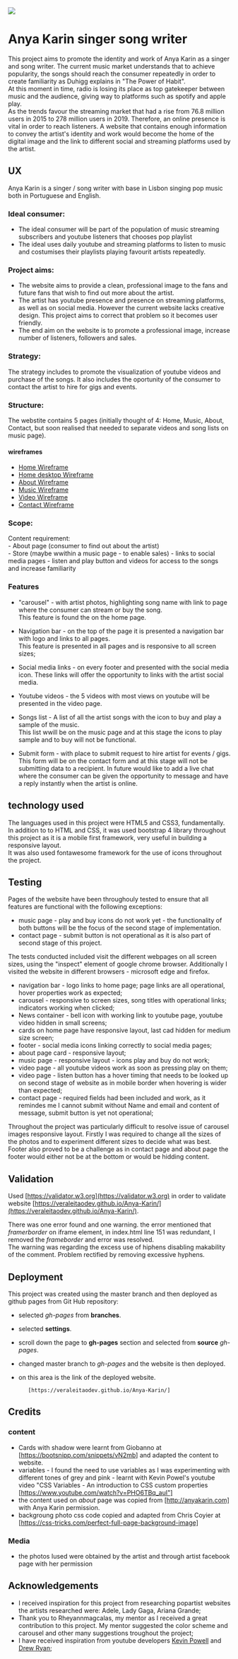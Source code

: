 <img src="assets/images/logo.jpg" style="margin: 0;">

# Anya Karin singer song writer

This project aims to promote the identity and work of Anya Karin as a singer and song writer. The current music market understands that to achieve popularity, the songs should reach the consumer repeatedly in order to create familiarity as Duhigg explains in "The Power of Habit".  
At this moment in time, radio is losing its place as top gatekeeper between music and the audience, giving way to platforms such as spotify and apple play.  
As the trends favour the streaming market that had a rise from 76.8 million users in 2015 to 278 million users in 2019. Therefore, an online presence is vital in order to reach listeners. A website that contains enough information to convey the artist's identity and work would become the home of the digital image and the link to different social and streaming platforms used by the artist.</p>


## UX

Anya Karin is a singer / song writer with base in Lisbon singing pop music both in Portuguese and English.

### Ideal consumer:
  * The ideal consumer will be part of the population of music streaming subscribers and youtube listeners that chooses pop playlist
  * The ideal uses daily youtube and streaming platforms to listen to music and costumises their playlists playing favourit artists repeatedly.   

 ### Project aims: 
  * The website aims to provide a clean, professional image to the fans and future fans that wish to find out more about the artist.  
  * The artist has youtube presence and presence on streaming platforms, as well as on social media. However the current website lacks creative design. This project aims to correct that problem so it becomes user friendly.
  * The end aim on the website is to promote a professional image, increase number of listeners, followers and sales.

 ### Strategy:  
  The strategy includes to promote the visualization of youtube videos and purchase of the songs. It also includes the oportunity of the consumer to contact the artist to hire for gigs and events.

### Structure:  
  The webstite contains 5 pages (initially thought of 4: Home, Music, About, Contact, but soon realised that needed to separate videos and song lists on music page).
   
   #### wireframes
  * [Home Wireframe](/assets/images/Wireframes/1.homepage.jpg)
  * [Home desktop Wireframe](/assets/images/Wireframes/2.homepage.desktop.jpg)
  * [About Wireframe](/assets/images/Wireframes/4.aboutpage.jpg)
  * [Music Wireframe](/assets/images/Wireframes/6.musicpage.jpg)
  * [Video Wireframe](/assets/images/Wireframes/3.video.jpg)
  * [Contact Wireframe](/assets/images/Wireframes/6.contact.jpg)


### Scope:
Content requirement:  
     - About page (consumer to find out about the artist)  
     - Store (maybe wwithin a music page - to enable sales)
     - links to social media pages
     - listen and play button and videos for access to the songs and increase familiarity


### Features
  * "carousel" - with artist photos, highlighting song name with link to page where the consumer can stream or buy the song.  
     This feature is found the on the home page.
  
  * Navigation bar - on the top of the page it is presented a navigation bar with logo and links to all pages.  
     This feature is presented in all pages and is responsive to all screen sizes;

  * Social media links - on every footer and presented with the social media icon.
     These links will offer the opportunity to links with the artist social media.
     
  * Youtube videos - the 5 videos with most views on youtube will be presented in the video page.

  * Songs list - A list of all the artist songs with the icon to buy and play a sample of the music.  
     This list wwill be on the music page and at this stage the icons to play sample and to buy will not be functional.

  * Submit form - with place to submit request to hire artist for events / gigs.  
     This form will be on the contact form and at this stage will not be submitting data to a recipient.
     In future would like to add a live chat where the consumer can be given the opportunity to message and have a reply instantly when the artist is online.

## technology used
The languages used in this project were HTML5 and CSS3, fundamentally. In addition to to HTML and CSS, it was used bootstrap 4 library throughout this project as it is a mobile first framework, very useful in building a responsive layout.  
It was also used fontawesome framework for the use of icons throughout the project.


## Testing
Pages of the website have been throughouly tested to ensure that all features are functional with the following exceptions:
  * music page - play and buy icons do not work yet - the functionality of both buttons will be the focus of the second stage of implementation.
  * contact page - submit button is not operational as it is also part of second stage of this project.


The tests conducted included visit the different webpages on all screen sizes, using the "inspect" element of google chrome browser. Additionally I visited the website in different browsers - microsoft edge and firefox.  
  * navigation bar - logo links to home page; page links are all operational, hover properties work as expected;
  * carousel - responsive to screen sizes, song titles with operational links; indicators working when clicked;
  * News container - bell icon with working link to youtube page, youtube video hidden in small screens;
  * cards on home page have responsive layout, last cad hidden for medium size screen;
  * footer - social media icons linking correctly to social media pages;
  * about page card - responsive layout;
  * music page - responsive layout - icons play and buy do not work;
  * video page - all youtube videos work as soon as pressing play on them;
  * video page - listen button has a hover timing that needs to be looked up on second stage of website as in mobile border when hovering is wider than expected;
  * contact page - required fields had been included and work, as it remindes me I cannot submit without Name and email and content of message, submit button is yet not operational;

Throughout the project was particularly difficult to resolve issue of carousel images responsive layout. Firstly I was required to change all the sizes of the photos and to experiment
different sizes to decide what was best.  
Footer also proved to be a challenge as in contact page and about page the footer would either not be at the bottom or would be hidding content. 



## Validation

Used [https://validator.w3.org](https://validator.w3.org) in order to validate website [https://veraleitaodev.github.io/Anya-Karin/](https://veraleitaodev.github.io/Anya-Karin/).

There was one error found and one warning. the error mentioned that *framerborder* on iframe element, in index.html line 151 was redundant, I removed the *frameborder* and error was resolved.  
The warning was regarding the excess use of hiphens disabling makability of the comment. Problem rectified by removing excessive hyphens.

## Deployment

This project was created using the master branch and then deployed as github pages from Git Hub repository:

  * selected _gh-pages_ from __branches__.
  * selected __settings__.
  * scroll down the page to __gh-pages__ section and selected from __source__ *gh-pages*.
  * changed master branch to *gh-pages* and the website is then deployed.
  * on this area is the link of the deployed website.

           [https://veraleitaodev.github.io/Anya-Karin/]
 
## Credits

### content
  * Cards with shadow were learnt from Giobanno at [https://bootsnipp.com/snippets/vN2mb] and adapted the content to website.
  * variables - I found the need to use variables as I was experimenting with  different tones of grey and pink - learnt with Kevin Powel's youtube video 
    "CSS Variables - An introduction to CSS custom properties [https://www.youtube.com/watch?v=PHO6TBq_auI"]
  * the content used on _about_ page was copied from [http://anyakarin.com] with Anya Karin permission.
  * backgroung photo css code copied and adapted from Chris Coyier at [https://css-tricks.com/perfect-full-page-background-image]


### Media

  * the photos Iused were obtained by the artist and through artist facebook page with her permission


## Acknowledgements
  * I received inspiration for this project from researching popartist websites the artists researched were: Adele, Lady Gaga, Ariana Grande;
  * Thank you to Rheyannmagcalas, my  mentor as I received a great contribution to this project. My mentor suggested the color scheme and carousel and other many suggestions troughout the project;
  * I have received inspiration from youtube developers [Kevin Powell](https://www.youtube.com/user/KepowOb) and [Drew Ryan](https://www.youtube.com/channel/UCtXGz0MBuqZUC8rmGddc07Q);


